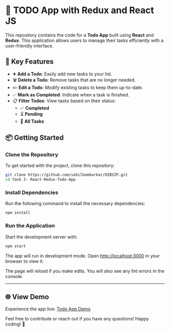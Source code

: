 
# 📝 TODO App with Redux and React JS

This repository contains the code for a **Todo App** built using **React** and **Redux**. This application allows users to manage their tasks efficiently with a user-friendly interface.

## 🎯 Key Features

- ➕ **Add a Todo**: Easily add new tasks to your list.
- 🗑️ **Delete a Todo**: Remove tasks that are no longer needed.
- ✏️ **Edit a Todo**: Modify existing tasks to keep them up-to-date.
- ✅ **Mark as Completed**: Indicate when a task is finished.
- 📋 **Filter Todos**: View tasks based on their status:
  - ✅ **Completed**
  - ⏳ **Pending**
  - 📜 **All Tasks**



## 📦 Getting Started

### Clone the Repository

To get started with the project, clone this repository:

```bash
git clone https://github.com/sahilbambarkar/OIBSIP.git
cd Task 3- React-Redux-Todo-App
```

### Install Dependencies

Run the following command to install the necessary dependencies:

```bash
npm install
```

### Run the Application

Start the development server with:

```bash
npm start
```

The app will run in development mode. Open [http://localhost:3000](http://localhost:3000) in your browser to view it.

The page will reload if you make edits. You will also see any lint errors in the console.

---

## 🌐 View Demo

Experience the app live: [Todo App Demo](https://todo-app-three-rosy-16.vercel.app/)


Feel free to contribute or reach out if you have any questions! Happy coding! 🎉
